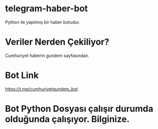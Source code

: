 # telegram-haber-bot
Python ile yapılmış bir haber botudur.

# Veriler Nerden Çekiliyor?
Cumhuriyet haberin gundem sayfasından.

# Bot Link
https://t.me/cumhuriyetgundem_bot

# Bot Python Dosyası çalışır durumda olduğunda çalışıyor. Bilginize.
